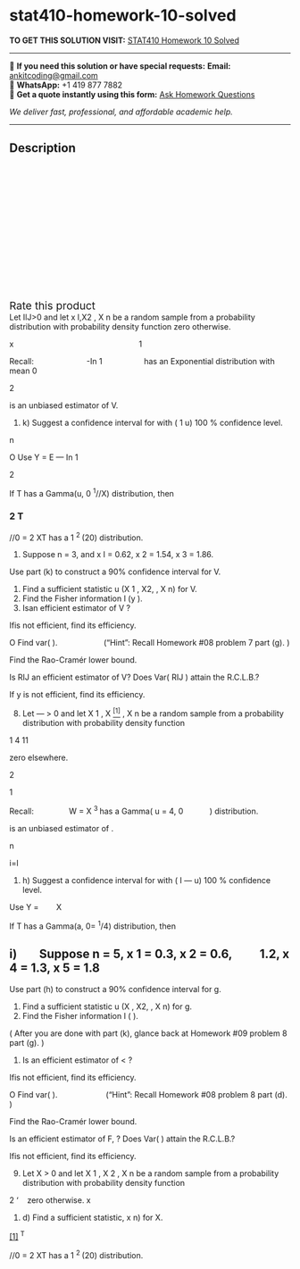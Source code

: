 # stat410-homework-10-solved
**TO GET THIS SOLUTION VISIT:** [STAT410 Homework 10 Solved](https://www.ankitcodinghub.com/product/stat410-homework-10-solved/)


---

📩 **If you need this solution or have special requests:** **Email:** ankitcoding@gmail.com  
📱 **WhatsApp:** +1 419 877 7882  
📄 **Get a quote instantly using this form:** [Ask Homework Questions](https://www.ankitcodinghub.com/services/ask-homework-questions/)

*We deliver fast, professional, and affordable academic help.*

---

<h2>Description</h2>



<div class="kk-star-ratings kksr-auto kksr-align-center kksr-valign-top" data-payload="{&quot;align&quot;:&quot;center&quot;,&quot;id&quot;:&quot;93726&quot;,&quot;slug&quot;:&quot;default&quot;,&quot;valign&quot;:&quot;top&quot;,&quot;ignore&quot;:&quot;&quot;,&quot;reference&quot;:&quot;auto&quot;,&quot;class&quot;:&quot;&quot;,&quot;count&quot;:&quot;0&quot;,&quot;legendonly&quot;:&quot;&quot;,&quot;readonly&quot;:&quot;&quot;,&quot;score&quot;:&quot;0&quot;,&quot;starsonly&quot;:&quot;&quot;,&quot;best&quot;:&quot;5&quot;,&quot;gap&quot;:&quot;4&quot;,&quot;greet&quot;:&quot;Rate this product&quot;,&quot;legend&quot;:&quot;0\/5 - (0 votes)&quot;,&quot;size&quot;:&quot;24&quot;,&quot;title&quot;:&quot;STAT410 Homework 10 Solved&quot;,&quot;width&quot;:&quot;0&quot;,&quot;_legend&quot;:&quot;{score}\/{best} - ({count} {votes})&quot;,&quot;font_factor&quot;:&quot;1.25&quot;}">

<div class="kksr-stars">

<div class="kksr-stars-inactive">
            <div class="kksr-star" data-star="1" style="padding-right: 4px">


<div class="kksr-icon" style="width: 24px; height: 24px;"></div>
        </div>
            <div class="kksr-star" data-star="2" style="padding-right: 4px">


<div class="kksr-icon" style="width: 24px; height: 24px;"></div>
        </div>
            <div class="kksr-star" data-star="3" style="padding-right: 4px">


<div class="kksr-icon" style="width: 24px; height: 24px;"></div>
        </div>
            <div class="kksr-star" data-star="4" style="padding-right: 4px">


<div class="kksr-icon" style="width: 24px; height: 24px;"></div>
        </div>
            <div class="kksr-star" data-star="5" style="padding-right: 4px">


<div class="kksr-icon" style="width: 24px; height: 24px;"></div>
        </div>
    </div>

<div class="kksr-stars-active" style="width: 0px;">
            <div class="kksr-star" style="padding-right: 4px">


<div class="kksr-icon" style="width: 24px; height: 24px;"></div>
        </div>
            <div class="kksr-star" style="padding-right: 4px">


<div class="kksr-icon" style="width: 24px; height: 24px;"></div>
        </div>
            <div class="kksr-star" style="padding-right: 4px">


<div class="kksr-icon" style="width: 24px; height: 24px;"></div>
        </div>
            <div class="kksr-star" style="padding-right: 4px">


<div class="kksr-icon" style="width: 24px; height: 24px;"></div>
        </div>
            <div class="kksr-star" style="padding-right: 4px">


<div class="kksr-icon" style="width: 24px; height: 24px;"></div>
        </div>
    </div>
</div>


<div class="kksr-legend" style="font-size: 19.2px;">
            <span class="kksr-muted">Rate this product</span>
    </div>
    </div>
Let IlJ&gt;0 and let x l,X2 , X n be a random sample from a probability distribution with probability density function zero otherwise.

x&nbsp;&nbsp;&nbsp;&nbsp;&nbsp;&nbsp;&nbsp;&nbsp;&nbsp;&nbsp;&nbsp;&nbsp;&nbsp;&nbsp;&nbsp;&nbsp;&nbsp;&nbsp;&nbsp;&nbsp;&nbsp;&nbsp;&nbsp;&nbsp;&nbsp;&nbsp;&nbsp;&nbsp;&nbsp;&nbsp;&nbsp;&nbsp;&nbsp;&nbsp;&nbsp;&nbsp;&nbsp;&nbsp;&nbsp;&nbsp;&nbsp;&nbsp;&nbsp;&nbsp;&nbsp;&nbsp;&nbsp;&nbsp;&nbsp;&nbsp;&nbsp;&nbsp;&nbsp;&nbsp;&nbsp;&nbsp; 1

Recall:&nbsp;&nbsp;&nbsp;&nbsp;&nbsp;&nbsp;&nbsp;&nbsp;&nbsp;&nbsp;&nbsp;&nbsp;&nbsp;&nbsp;&nbsp;&nbsp;&nbsp;&nbsp;&nbsp;&nbsp;&nbsp;&nbsp;&nbsp; -In 1&nbsp;&nbsp;&nbsp;&nbsp;&nbsp;&nbsp;&nbsp;&nbsp;&nbsp;&nbsp;&nbsp;&nbsp;&nbsp;&nbsp;&nbsp;&nbsp;&nbsp;&nbsp; has an Exponential distribution with mean 0

2

is an unbiased estimator of V.

<ol>
<li>k) Suggest a confidence interval for with ( 1 u) 100 % confidence level.</li>
</ol>
n

O Use Y = E — In 1

2

If T has a Gamma(u, 0 <sup>1</sup>//X) distribution, then

<h3>2 T</h3>
//0 = 2 XT has a 1 <sup>2 </sup>(20) distribution.

<ol>
<li>Suppose n = 3, and x I = 0.62, x 2 = 1.54, x 3 = 1.86.</li>
</ol>
Use part (k) to construct a 90% confidence interval for V.

<ol>
<li>Find a sufficient statistic u (X 1 , X2, , X n) for V.</li>
<li>Find the Fisher information I (y ).</li>
<li>Isan efficient estimator of V ?</li>
</ol>
Ifis not efficient, find its efficiency.

O Find var( ).&nbsp;&nbsp;&nbsp;&nbsp;&nbsp;&nbsp;&nbsp;&nbsp;&nbsp;&nbsp;&nbsp;&nbsp;&nbsp;&nbsp;&nbsp;&nbsp;&nbsp;&nbsp;&nbsp;&nbsp; (“Hint”: Recall Homework #08 problem 7 part (g). )

Find the Rao-Cramér lower bound.

Is RIJ an efficient estimator of V? Does Var( RIJ ) attain the R.C.L.B.?

If y is not efficient, find its efficiency.

<ol start="8">
<li>Let — &gt; 0 and let X 1 , X <a href="#_ftn1" name="_ftnref1"><sup>[1]</sup></a> , X n be a random sample from a probability distribution with probability density function</li>
</ol>
1 4 11

zero elsewhere.

2

1

Recall:&nbsp;&nbsp;&nbsp;&nbsp;&nbsp;&nbsp;&nbsp;&nbsp;&nbsp;&nbsp;&nbsp;&nbsp;&nbsp;&nbsp;&nbsp; W = X <sup>3 </sup>has a Gamma( u = 4, 0&nbsp;&nbsp;&nbsp;&nbsp;&nbsp;&nbsp;&nbsp;&nbsp;&nbsp;&nbsp;&nbsp; ) distribution.

is an unbiased estimator of .

n

i=l

<ol>
<li>h) Suggest a confidence interval for with ( I — u) 100 % confidence level.</li>
</ol>
Use Y = &nbsp;&nbsp;&nbsp;&nbsp;&nbsp;&nbsp; X

If T has a Gamma(a, 0= <sup>1</sup>/4) distribution, then

<h2>i)&nbsp;&nbsp;&nbsp;&nbsp;&nbsp;&nbsp;&nbsp; Suppose n = 5, x 1 = 0.3, x 2 = 0.6, &nbsp;&nbsp;&nbsp;&nbsp;&nbsp;&nbsp;&nbsp;&nbsp; 1.2, x 4 = 1.3, x 5 = 1.8</h2>
Use part (h) to construct a 90% confidence interval for g.

<ol>
<li>Find a sufficient statistic u (X , X2, , X n) for g.</li>
<li>Find the Fisher information I ( ).</li>
</ol>
( After you are done with part (k), glance back at Homework #09 problem 8 part (g). )

<ol>
<li>Is an efficient estimator of &lt; ?</li>
</ol>
Ifis not efficient, find its efficiency.

O Find var( ).&nbsp;&nbsp;&nbsp;&nbsp;&nbsp;&nbsp;&nbsp;&nbsp;&nbsp;&nbsp;&nbsp;&nbsp;&nbsp;&nbsp;&nbsp;&nbsp;&nbsp;&nbsp;&nbsp;&nbsp;&nbsp; (“Hint”: Recall Homework #08 problem 8 part (d). )

Find the Rao-Cramér lower bound.

Is an efficient estimator of F, ? Does Var( ) attain the R.C.L.B.?

Ifis not efficient, find its efficiency.

<ol start="9">
<li>Let X &gt; 0 and let X 1 , X 2 , X n be a random sample from a probability distribution with probability density function</li>
</ol>
2 ‘&nbsp;&nbsp;&nbsp; zero otherwise. x

<ol>
<li>d) Find a sufficient statistic, x n) for X.</li>
</ol>
<a href="#_ftnref1" name="_ftn1">[1]</a> <sup>T</sup>

//0 = 2 XT has a 1 <sup>2 </sup>(20) distribution.
